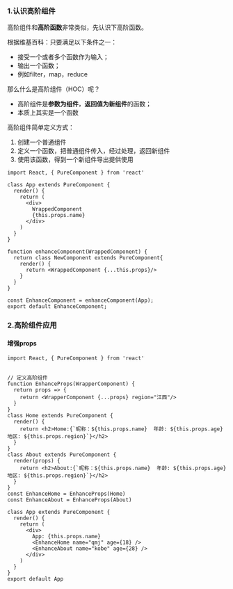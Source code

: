 ### 1.认识高阶组件

高阶组件和**高阶函数**非常类似，先认识下高阶函数。

根据维基百科：只要满足以下条件之一：

- 接受一个或者多个函数作为输入；
- 输出一个函数；
- 例如filter，map，reduce

那么什么是高阶组件（HOC）呢？

- 高阶组件是**参数为组件**，**返回值为新组件**的函数；
- 本质上其实是一个函数

高阶组件简单定义方式：

1. 创建一个普通组件
2. 定义一个函数，把普通组件传入，经过处理，返回新组件
3. 使用该函数，得到一个新组件导出提供使用

```tsx
import React, { PureComponent } from 'react'

class App extends PureComponent {
  render() {
    return (
      <div>
        WrappedComponent
        {this.props.name}
      </div>
    )
  }
}

function enhanceComponent(WrappedComponent) {
  return class NewComponent extends PureComponent{
    render() {
      return <WrappedComponent {...this.props}/>
    }
  }
}

const EnhanceComponent = enhanceComponent(App);
export default EnhanceComponent;
```

### 2.高阶组件应用

#### 增强props

```tsx
import React, { PureComponent } from 'react'


// 定义高阶组件
function EnhanceProps(WrapperComponent) {
  return props => {
    return <WrapperComponent {...props} region="江西"/>
  }
}
class Home extends PureComponent {
  render() {
    return <h2>Home:{`昵称：${this.props.name}  年龄: ${this.props.age} 地区: ${this.props.region}`}</h2>
  }
}
class About extends PureComponent {
  render(props) {
    return <h2>About:{`昵称：${this.props.name}  年龄: ${this.props.age} 地区: ${this.props.region}`}</h2>
  }
}
const EnhanceHome = EnhanceProps(Home)
const EnhanceAbout = EnhanceProps(About)

class App extends PureComponent {
  render() {
    return (
      <div>
        App: {this.props.name}
        <EnhanceHome name="qmj" age={18} />
        <EnhanceAbout name="kobe" age={28} />
      </div>
    )
  }
}
export default App
```

